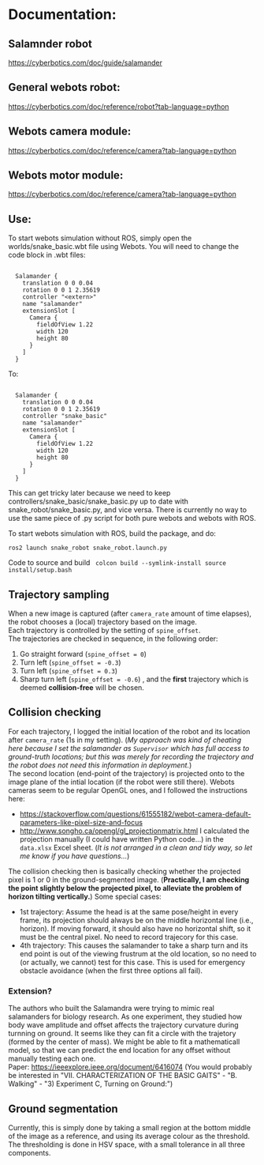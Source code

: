 # Documentation:

## Salamnder robot
https://cyberbotics.com/doc/guide/salamander

## General webots robot:
https://cyberbotics.com/doc/reference/robot?tab-language=python

## Webots camera module:
https://cyberbotics.com/doc/reference/camera?tab-language=python

## Webots motor module:
https://cyberbotics.com/doc/reference/camera?tab-language=python

## Use:

To start webots simulation without ROS, simply open the worlds/snake_basic.wbt file using Webots. You will need to change the code block in .wbt files:

<code>
  Salamander {
    translation 0 0 0.04
    rotation 0 0 1 2.35619
    controller "&lt;extern&gt;"
    name "salamander"
    extensionSlot [
      Camera {
        fieldOfView 1.22
        width 120
        height 80
      }
    ]
  }
</code>
  
To:

<code>
  Salamander {
    translation 0 0 0.04
    rotation 0 0 1 2.35619
    controller "snake_basic"
    name "salamander"
    extensionSlot [
      Camera {
        fieldOfView 1.22
        width 120
        height 80
      }
    ]
  }
</code>

This can get tricky later because we need to keep controllers/snake_basic/snake_basic.py up to date with snake_robot/snake_basic.py, and vice versa. There is currently no way to use the same piece of .py script for both pure webots and webots with ROS.

To start webots simulation with ROS, build the package, and do:

<code>ros2 launch snake_robot snake_robot.launch.py</code>

Code to source and build
<code>
colcon build --symlink-install
source install/setup.bash
</code>

## Trajectory sampling

When a new image is captured (after `camera_rate` amount of time elapses), the robot chooses a (local) trajectory based on the image.  
Each trajectory is controlled by the setting of `spine_offset`.  
The trajectories are checked in sequence, in the following order:
1. Go straight forward (`spine_offset = 0`)
2. Turn left (`spine_offset = -0.3`)
3. Turn left (`spine_offset = 0.3`)
4. Sharp turn left (`spine_offset = -0.6`)
, and the **first** trajectory which is deemed **collision-free** will be chosen.

## Collision checking

For each trajectory, I logged the initial location of the robot and its location after `camera_rate` (1s in my setting). (*My approach was kind of cheating here because I set the salamander as `Supervisor` which has full access to ground-truth locations; but this was merely for recording the trajectory and the robot does not need this information in deployment.*)  
The second location (end-point of the trajectory) is projected onto to the image plane of the intial location (if the robot were still there). Webots cameras seem to be regular OpenGL ones, and I followed the instructions here:
* https://stackoverflow.com/questions/61555182/webot-camera-default-parameters-like-pixel-size-and-focus
* http://www.songho.ca/opengl/gl_projectionmatrix.html
I calculated the projection manually (I could have written Python code...) in the `data.xlsx` Excel sheet. (*It is not arranged in a clean and tidy way, so let me know if you have questions...*)

The collision checking then is basically checking whether the projected pixel is 1 or 0 in the ground-segmented image. (**Practically, I am checking the point slightly below the projected pixel, to alleviate the problem of horizon tilting vertically.**) Some special cases:
* 1st trajectory: Assume the head is at the same pose/height in every frame, its projection should always be on the middle horizontal line (i.e., horizon). If moving forward, it should also have no horizontal shift, so it must be the central pixel. No need to record trajecory for this case.
* 4th trajectory: This causes the salamander to take a sharp turn and its end point is out of the viewing frustrum at the old location, so no need to (or actually, we cannot) test for this case. This is used for emergency obstacle avoidance (when the first three options all fail).

### Extension?

The authors who built the Salamandra were trying to mimic real salamanders for biology research. As one experiment, they studied how body wave amplitude and offset affects the trajectory curvature during turnning on ground. It seems like they can fit a circle with the trajetory (formed by the center of mass). We might be able to fit a mathematicall model, so that we can predict the end location for any offset without manually testing each one.  
Paper: https://ieeexplore.ieee.org/document/6416074 (You would probably be interested in "VII. CHARACTERIZATION OF THE BASIC GAITS" - "B. Walking" - "3) Experiment C, Turning on Ground:")

## Ground segmentation

Currently, this is simply done by taking a small region at the bottom middle of the image as a reference, and using its average colour as the threshold. The thresholding is done in HSV space, with a small tolerance in all three components.